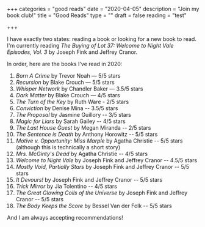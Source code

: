 +++
categories = "good reads"
date = "2020-04-05"
description = "Join my book club!"
title = "Good Reads"
type = ""
draft = false
reading = "test"

+++

I have exactly two states: reading a book or looking for a new book to read. I'm currently reading _The Buying of Lot 37: Welcome to Night Vale Episodes, Vol. 3_ by Joseph Fink and Jeffrey Cranor.

In order, here are the books I've read in 2020:

1. _Born A Crime_ by Trevor Noah — 5/5 stars  
2. _Recursion_ by Blake Crouch — 5/5 stars  
3. _Whisper Network_ by Chandler Baker — 3.5/5 stars  
4. _Dark Matter_ by Blake Crouch — 4/5 stars  
5. _The Turn of the Key_ by Ruth Ware - 2/5 stars  
6. _Conviction_ by Denise Mina -- 3.5/5 stars  
7. _The Proposal_ by Jasmine Guillory -- 3/5 stars  
8. _Magic for Liars_ by Sarah Gailey -- 4/5 stars  
9. _The Last House Guest_ by Megan Miranda -- 2/5 stars  
10. _The Sentence is Death_ by Anthony Horowitz -- 5/5 stars  
11. _Motive v. Opportunity: Miss Marple_ by Agatha Christie -- 5/5 stars (although this is technically a short story)  
12. _Mrs. McGinty's Dead_ by Agatha Christie -- 4/5 stars  
13. _Welcome to Night Vale_ by Joseph Fink and Jeffrey Cranor -- 4.5/5 stars  
14. _Mostly Void, Partially Stars_  by Joseph Fink and Jeffrey Cranor -- 5/5 stars  
15. _It Devours!_  by Joseph Fink and Jeffrey Cranor -- 5/5 stars  
16. _Trick Mirror_ by Jia Tolentino -- 4/5 stars
17. _The Great Glowing Coils of the Universe_  by Joseph Fink and Jeffrey Cranor -- 5/5 stars  
18.  _The Body Keeps the Score_ by Bessel Van der Folk -- 5/5 stars  

And I am always accepting recommendations!